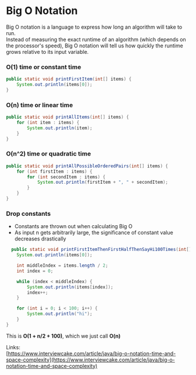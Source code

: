 # Big O Notation

Big O notation is a language to express how long an algorithm will take to run.   
Instead of measuring the exact runtime of an algorithm \(which depends on the processor's speed\), Big O notation will tell us how quickly the runtime grows relative to its input variable.

### O\(1\) time or constant time

```java
public static void printFirstItem(int[] items) {
    System.out.println(items[0]);
}
```

### O\(n\) time or linear time

```java
public static void printAllItems(int[] items) {
    for (int item : items) {
        System.out.println(item);
    }
}
```

###  **O\(n​^**2​​**\)** time or quadratic time

```java
public static void printAllPossibleOrderedPairs(int[] items) {
    for (int firstItem : items) {
        for (int secondItem : items) {
            System.out.println(firstItem + ", " + secondItem);
        }
    }
} 
```

### Drop constants

* Constants are thrown out when calculating Big O
* As input n gets arbitrarily large, the significance of constant value decreases drastically

```java
  public static void printFirstItemThenFirstHalfThenSayHi100Times(int[] items) {
    System.out.println(items[0]);

    int middleIndex = items.length / 2;
    int index = 0;

    while (index < middleIndex) {
        System.out.println(items[index]);
        index++;
    }

    for (int i = 0; i < 100; i++) {
        System.out.println("hi");
    }
}
```

This is **O\(1 + n/2 + 100\)**, which we just call **O\(n\)**

Links:  
[https://www.interviewcake.com/article/java/big-o-notation-time-and-space-complexity](https://www.interviewcake.com/article/java/big-o-notation-time-and-space-complexity)

